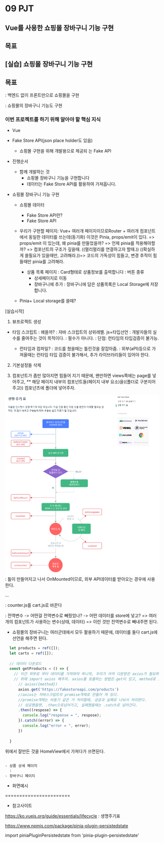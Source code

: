 # 09 PJT

## Vue를 사용한 쇼핑몰 장바구니 기능 구현

## 목표
## [실습] 쇼핑몰 장바구니 기능 구현

## 목표
: 백엔드 없이 프론트만으로 쇼핑몰을 구현

: 쇼핑몰의 장바구니 기능도 구현

### 이번 프로젝트를 하기 위해 알아야 할 핵심 지식
- Vue
- Fake Store API(json place holder도 있음)
  - 쇼핑몰 구현을 위해 개발용으로 제공되 는 Fake API

- 진행순서
  - 함께 개발하는 것
    - 쇼핑몰 장바구니 기능을 구현합니다
    - 데이터는 Fake Store API를 활용하여 가져옵니다.

- 쇼핑몰 장바구니 기능 구현
  - 쇼핑몰 데이터
    - Fake Store API란?
    - Fake Store API

  - 우리가 구현할 페이지: Vue+ 여러개 페이지이므로Router + 여러개 컴포넌트에서 동일한 데이터를 쓰는데(동기화) 이것은 Pinia, props/emit이 있다. => props/emit 이 있는데, 왜 pinia를 만들었을까?
  => 언제 pinia를 적용해야할까? => 컴포넌트의 구조가 깊을때.
((멀리멀리를 연결하고자 할때.))
((확실하게 쓸필요가 있을때만, 고려해라.))=> 코드의 가독성이 힘들고, 변경 추적이 힘들때만 pinia를 고려해라.


    - 상품 목록 페이지
      : Card형태로 상품정보를 출력합니다
      : 버튼 종류
        - 상세페이지로 이동
        - 장바구니에 추가
      : 장바구니에 담은 상품목록은 Local Storage에 저장합니다. 

  - Pinia+ Local storage를 쓸때?

[실습시작]
1. 뷰프로젝트 생성
  - 타임 스크립트 : 왜쓸까?
    : 자바 스크립트의 상위레벨. js+타입선언
    : 개발자들의 실수를 줄여주는 것이 목적이다.
    : 필수가 아니다.
    : 단점: 런타임의 타입검증이 불가능.

      - 런타임과 컴파일?
      : 코드를 쳤을때는 틀린것을 잘잡아줌.
      : 외부(aPI)등으로 가져올때는 런타임 타입 검증이 불가해서, 추가 라이브러리들이 있어야 한다.

2. 기본설정들 삭제

3. 컴포넌트가 좀만 많아지면 힘들어 지기 때문에,
왠만하면 views쪽에는 page를 넣어주고, 
** 해당 페이지 내부의 컴포넌트들(페이지 내부 요소)을((폴더로 구분지어주고))
 컴포넌츠에 폴더에 넣어주자.

![alt text](image-39.png)
: 틀이 만들어지고 나서 OnMounted이므로, 외부 API데이터를 받아오는 경우에 
사용한다. 

...

: counter.js를 cart.js로 바꾼다

: 전역변수
-> 어떤걸 전역변수로 빼줬었나?
-> 어떤 데이터를 store에 넣고? => 여러개의 컴포넌트가 사용하는 변수(상태, 데이터) => 이런 것만 전역변수로 빼내주면 된다.
  - 쇼핑몰의 장바구니는 여러군데에서 모두 활용하기 때문에,
    데이터를 둘다 cart.js에 선언을 해주면 된다. 
```js
  let products = ref([]);
  let carts = ref([]);

  // 데이터 다운로드
  const getProducts = () => {
    // 이건 외부로 부터 데이터를 가져와야 하니까, 우리가 아까 다운받은 axios가 필요하므로
    // 위에 import axios 해주자. axios를 호출하는 방법은.get이 있고, method로 호출해 주는 방법이 있다.
      // axios({method})
      axios.get('https://fakestoreapi.com/products')
      //axios는 자바스크립트의 promise객체로 만들어 져 있다.
      //promise객체는 비동기 같은 거 처리할때, 성공과 실패로 나눠서 처리한다.
      // 성공했을땐, .then으로넘어가고, 실패했을때는 .catch로 넘어간다.
      .then((respose) => {
        console.log("response = ", respose);
      }).catch((error) => {
        console.log("error = ", error);
      })
      
  }
```
위에서 잘만든 것을 HomeView에서 가져다가 쓰면된다.

```

```

    - 상품 상세 페이지
      : 
    - 장바구니 페이지


- 화면예시


=======================
- 참고사이트

https://ko.vuejs.org/guide/essentials/lifecycle
: 생명주기표





https://www.npmjs.com/package/pinia-plugin-persistedstate


import piniaPluginPersistedstate from 'pinia-plugin-persistedstate'